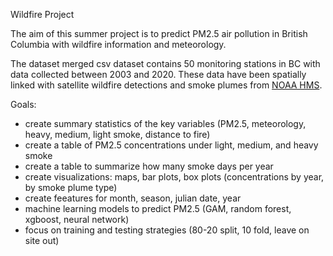 Wildfire Project

The aim of this summer project is to predict PM2.5 air pollution in British Columbia with wildfire information and meteorology. 

The dataset merged csv dataset contains 50 monitoring stations in BC with data collected between 2003 and 2020. These data have been spatially linked with satellite wildfire detections and smoke plumes from [NOAA HMS](https://www.ospo.noaa.gov/products/land/hms.html).

Goals:

- create summary statistics of the key variables (PM2.5, meteorology, heavy, medium, light smoke, distance to fire)
- create a table of PM2.5 concentrations under light, medium, and heavy smoke
- create a table to summarize how many smoke days per year
- create visualizations: maps, bar plots, box plots (concentrations by year, by smoke plume type)
- create feeatures for month, season, julian date, year
- machine learning models to predict PM2.5 (GAM, random forest, xgboost, neural network)
- focus on training and testing strategies (80-20 split, 10 fold, leave on site out)

